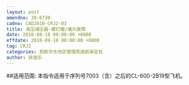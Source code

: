 ```yaml
---
layout: post
amendno: 39-6730
cadno: CAD2010-CRJ2-03
title: 液压储压器-螺钉帽/堵头故障
date: 2010-08-18 00:00:00 +0800
effdate: 2010-08-18 00:00:00 +0800
tag: CRJ2
categories: 民航华东地区管理局适航审定处
author: 徐逸乐
---
```


##适用范围:
本指令适用于序列号7003（含）之后的CL-600-2B19型飞机。


